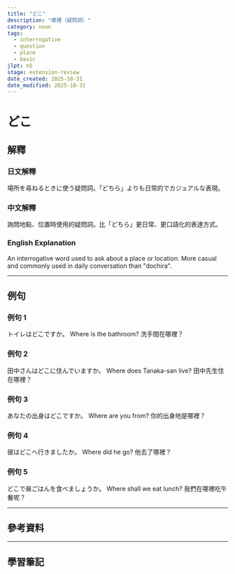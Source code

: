 ```yaml
---
title: "どこ"
description: "哪裡（疑問詞）"
category: noun
tags:
  - interrogative
  - question
  - place
  - basic
jlpt: n5
stage: extension-review
date_created: 2025-10-31
date_modified: 2025-10-31
---
```


# どこ

## 解釋

### 日文解釋
場所を尋ねるときに使う疑問詞。「どちら」よりも日常的でカジュアルな表現。

### 中文解釋
詢問地點、位置時使用的疑問詞。比「どちら」更日常、更口語化的表達方式。

### English Explanation
An interrogative word used to ask about a place or location. More casual and commonly used in daily conversation than "dochira".

---

## 例句

### 例句 1
トイレはどこですか。
Where is the bathroom?
洗手間在哪裡？

### 例句 2
田中さんはどこに住んでいますか。
Where does Tanaka-san live?
田中先生住在哪裡？

### 例句 3
あなたの出身はどこですか。
Where are you from?
你的出身地是哪裡？

### 例句 4
彼はどこへ行きましたか。
Where did he go?
他去了哪裡？

### 例句 5
どこで昼ごはんを食べましょうか。
Where shall we eat lunch?
我們在哪裡吃午餐呢？

---

## 參考資料

<!-- 此處將在 linking 階段補充標準連結 -->

---

## 學習筆記

<!-- 個人學習心得 -->
